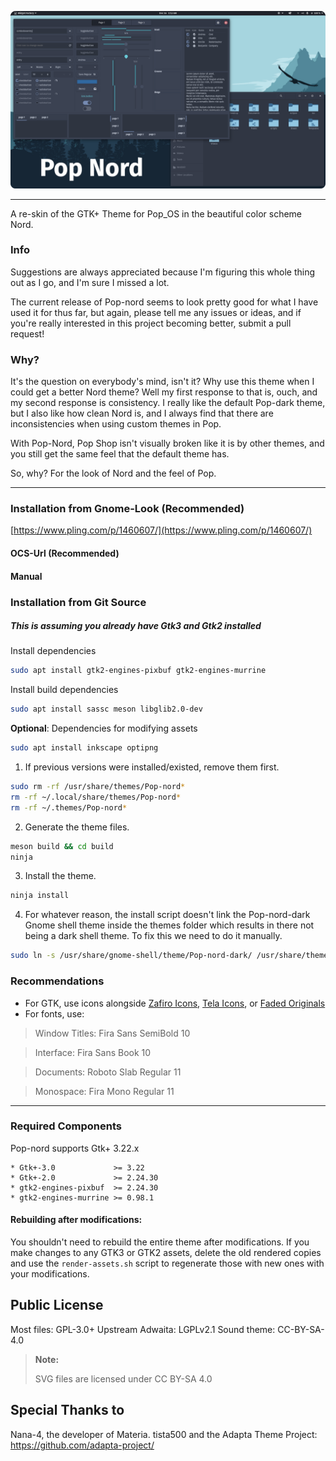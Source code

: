 <p align="center">
<img src="https://github.com/Zaedus/Pop-nord/raw/master/.github/Pop-nord.png"/>
</p>

-------------------
A re-skin of the GTK+ Theme for Pop_OS in the beautiful color scheme Nord.

### Info

Suggestions are always appreciated because I'm figuring this whole thing out as I go, and I'm sure I missed a lot.

The current release of Pop-nord seems to look pretty good for what I have used it for thus far, but again, please tell me any issues or ideas, and if you're really interested in this project becoming better, submit a pull request!

### Why?

It's the question on everybody's mind, isn't it? Why use this theme when I could get a better Nord theme? Well my first response to that is, ouch, and my second response is consistency. I really like the default Pop-dark theme, but I also like how clean Nord is, and I always find that there are inconsistencies when using custom themes in Pop.

With Pop-Nord, Pop Shop isn't visually broken like it is by other themes, and you still get the same feel that the default theme has.

So, why? For the look of Nord and the feel of Pop.

-------------------
### Installation from Gnome-Look (Recommended)

[https://www.pling.com/p/1460607/](https://www.pling.com/p/1460607/)
#### OCS-Url (Recommended)

#### Manual
### Installation from Git Source

##### This is assuming you already have Gtk3 and Gtk2 installed

Install dependencies
```bash
sudo apt install gtk2-engines-pixbuf gtk2-engines-murrine
```

Install build dependencies
```bash
sudo apt install sassc meson libglib2.0-dev
```

**Optional**: Dependencies for modifying assets
```bash
sudo apt install inkscape optipng
```

1. If previous versions were installed/existed, remove them first.

 ```bash
 sudo rm -rf /usr/share/themes/Pop-nord*
 rm -rf ~/.local/share/themes/Pop-nord*
 rm -rf ~/.themes/Pop-nord*
 ```

2. Generate the theme files.

 ```bash
meson build && cd build
ninja
```

3. Install the theme.

 ```bash
ninja install
```
4. For whatever reason, the install script doesn't link the Pop-nord-dark Gnome shell theme inside the themes folder which results in there not being a dark shell theme. To fix this we need to do it manually.
```bash
sudo ln -s /usr/share/gnome-shell/theme/Pop-nord-dark/ /usr/share/themes/Pop-nord-dark/gnome-shell
```

### Recommendations

- For GTK, use icons alongside [Zafiro Icons](https://www.pling.com/p/1412411), [Tela Icons](https://www.opendesktop.org/p/1279924/), or [Faded Originals](https://www.pling.com/p/1437064/)
- For fonts, use:
 > Window Titles: Fira Sans SemiBold 10

 > Interface: Fira Sans Book 10

 > Documents: Roboto Slab Regular 11

 > Monospace: Fira Mono Regular 11

-------------------

### Required Components
Pop-nord supports Gtk+ 3.22.x

```
* Gtk+-3.0             >= 3.22
* Gtk+-2.0             >= 2.24.30
* gtk2-engines-pixbuf  >= 2.24.30
* gtk2-engines-murrine >= 0.98.1
```


#### Rebuilding after modifications:

You shouldn't need to rebuild the entire theme after modifications. If you make
changes to any GTK3 or GTK2 assets, delete the old rendered copies and use the
`render-assets.sh` script to regenerate those with new ones with your
modifications.

Public License
--------------
 Most files: GPL-3.0+
 Upstream Adwaita: LGPLv2.1
 Sound theme: CC-BY-SA-4.0


 > **Note:**
 >
 > SVG files are licensed under CC BY-SA 4.0

Special Thanks to
--------------
 Nana-4, the developer of Materia.
 tista500 and the Adapta Theme Project: https://github.com/adapta-project/

